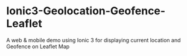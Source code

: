# Ionic3-Geolocation-Geofence-Leaflet
A web &amp; mobile demo using Ionic 3 for displaying current location and Geofence on Leaflet Map
